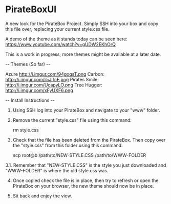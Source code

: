 PirateBoxUI
===========

A new look for the PirateBox Project. Simply SSH into your box and copy this file over, replacing your current style.css file. 

A demo of the theme as it stands today can be seen here:
https://www.youtube.com/watch?v=gUDW2EKhOrQ

This is a work in progress, more themes might be available at a later date.


-- Themes (So far) --

Azure http://i.imgur.com/94goqsT.png
Carbon: http://i.imgur.com/r5Jl1cF.png
Pirates Smile: http://i.imgur.com/UcapyLO.png
Tree Hugger: http://i.imgur.com/xFyUXF6.png


-- Install Instructions --

1. Using SSH log into your PirateBox and navigate to your "www" folder.

2. Remove the current "style.css" file using this command:
	
	rm style.css

3. Check that the file has been deleted from the PirateBox. Then copy over the "style.css" from this folder using this command:

	scp root@b:/path/to/NEW-STYLE.CSS /path/to/WWW-FOLDER

3.1. Remember that "NEW-STYLE.CSS" is the style you just downloaded and "WWW-FOLDER" is where the old style.css was.

4. Once copied check the file is in place, then try to refresh or open the PirateBox on your browser, the new theme should now be in place.

5. Sit back and enjoy the view.
